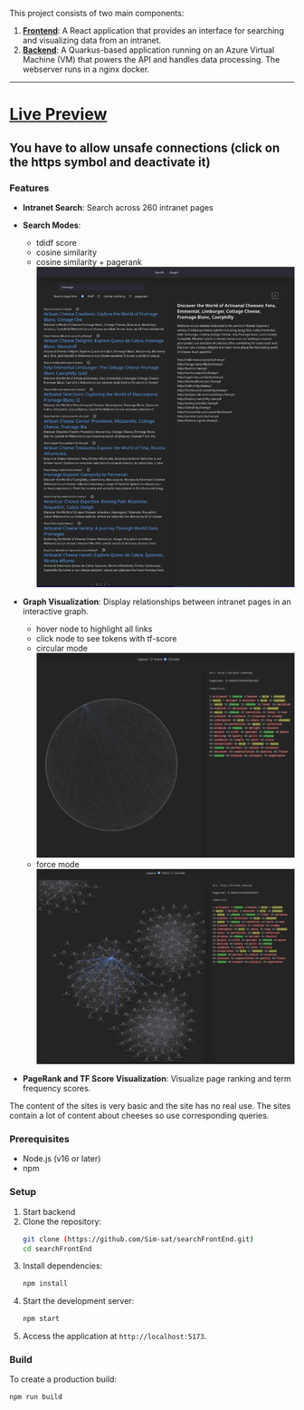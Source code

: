This project consists of two main components:

1. **[Frontend](https://github.com/Sim-sat/searchFrontEnd)**: A React application that provides an interface for searching and visualizing data from an intranet.
2. **[Backend](https://github.com/Sim-sat/searchBackEnd.git)**: A Quarkus-based application running on an Azure Virtual Machine (VM) that powers the API and handles data processing. The webserver runs in a nginx docker.

---
# [Live Preview](https://searchenginecheese.netlify.app/ "Live Preview")

## You have to allow unsafe connections (click on the https symbol and deactivate it)

### Features
- **Intranet Search**: Search across 260 intranet pages
- **Search Modes**:
  - tdidf score
  - cosine similarity
  - cosine similarity + pagerank
![search](src/assets/search.png)
- **Graph Visualization**: Display relationships between intranet pages in an interactive graph.
    - hover node to highlight all links
    - click node to see tokens with tf-score
    - circular mode
  ![circular](src/assets/circular.png)
    - force mode
  ![force](src/assets/force.png)

- **PageRank and TF Score Visualization**: Visualize page ranking and term frequency scores.

The content of the sites is very basic and the site has no real use. The sites contain a lot of content about cheeses so use corresponding queries. 




### Prerequisites
- Node.js (v16 or later)
- npm

### Setup
1. Start backend
2. Clone the repository:
   ```bash
   git clone (https://github.com/Sim-sat/searchFrontEnd.git)
   cd searchFrontEnd
   ```
3. Install dependencies:
   ```bash
   npm install
   ```
4. Start the development server:
   ```bash
   npm start
   ```
5. Access the application at `http://localhost:5173`.

### Build
To create a production build:
```bash
npm run build
```

